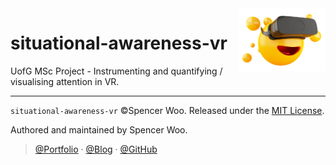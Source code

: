 <img src="Assets/Images/vr-emoji.png" alt="VR Emoji" align="right" width="140px" />

# situational-awareness-vr

UofG MSc Project - Instrumenting and quantifying / visualising attention in VR.

---

`situational-awareness-vr` ©Spencer Woo. Released under the [MIT License](LICENSE).

Authored and maintained by Spencer Woo.

> [@Portfolio](https://spencerwoo.com/) · [@Blog](https://blog.spencerwoo.com/) · [@GitHub](https://github.com/spencerwooo)
